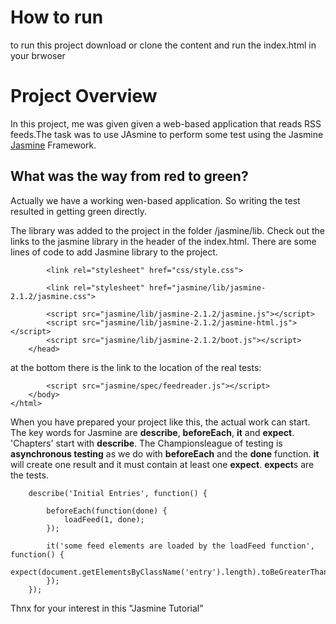 # How to run

to run this project download or clone the content and run the index.html in your brwoser

# Project Overview

In this project, me was given given a web-based application that reads RSS feeds.The task was to use JAsmine to perform some test using the Jasmine [Jasmine](http://jasmine.github.io/) Framework.

## What was the way from red to green?

Actually we have a working wen-based application. So writing the test resulted in getting green directly. 

The library was added to the project in the folder /jasmine/lib. Check out the links to the jasmine library in the header of the index.html. There are some lines of code to add Jasmine library to the project. 
```
        <link rel="stylesheet" href="css/style.css">

        <link rel="stylesheet" href="jasmine/lib/jasmine-2.1.2/jasmine.css">

        <script src="jasmine/lib/jasmine-2.1.2/jasmine.js"></script>
        <script src="jasmine/lib/jasmine-2.1.2/jasmine-html.js"></script>
        <script src="jasmine/lib/jasmine-2.1.2/boot.js"></script>
    </head>
```
at the bottom there is the link to the location of the real tests:
```
        <script src="jasmine/spec/feedreader.js"></script>
    </body>
</html>

```
When you have prepared your project like this, the actual work can start. The key words for Jasmine are **describe**, **beforeEach**, **it** and **expect**. 'Chapters' start with **describe**. The Championsleague of testing is **asynchronous testing** as we do with **beforeEach** and the **done** function. **it** will create one result and it must contain at least one **expect**. **expect**s are the tests.  
```
    describe('Initial Entries', function() {

        beforeEach(function(done) {
            loadFeed(1, done);
        });

        it('some feed elements are loaded by the loadFeed function', function() {
            expect(document.getElementsByClassName('entry').length).toBeGreaterThan(0);
        });
    });
```

Thnx for your interest in this "Jasmine Tutorial" 
